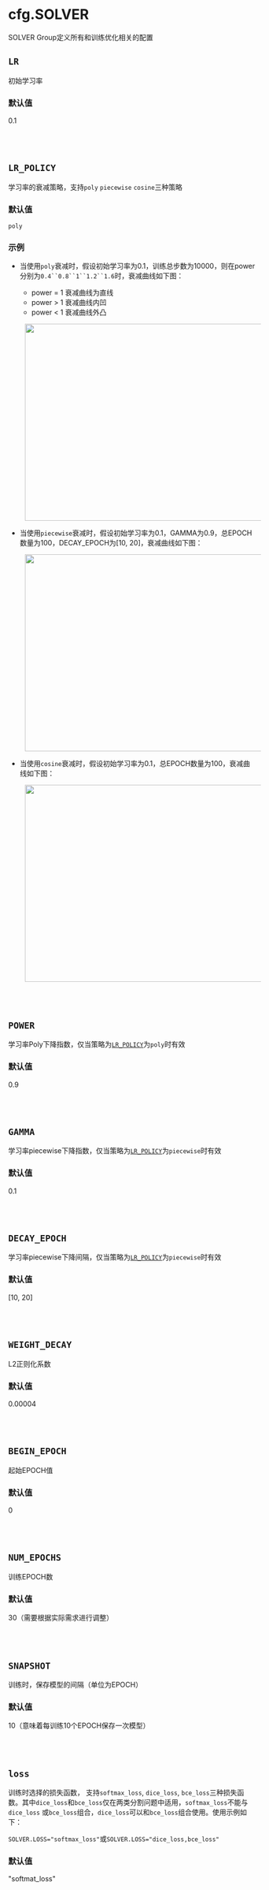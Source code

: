 # cfg.SOLVER

SOLVER Group定义所有和训练优化相关的配置

## `LR`

初始学习率

### 默认值

0.1

<br/>
<br/>

## `LR_POLICY`

学习率的衰减策略，支持`poly` `piecewise` `cosine`三种策略

### 默认值

`poly`

### 示例
* 当使用`poly`衰减时，假设初始学习率为0.1，训练总步数为10000，则在power分别为`0.4``0.8``1``1.2``1.6`时，衰减曲线如下图：
  * power = 1 衰减曲线为直线
  * power > 1 衰减曲线内凹
  * power < 1 衰减曲线外凸

  <p align="center">
  <img src="../imgs/poly_decay_example.png" hspace='10' height="400" width="800"/> <br />
  </p>
  
* 当使用`piecewise`衰减时，假设初始学习率为0.1，GAMMA为0.9，总EPOCH数量为100，DECAY_EPOCH为[10, 20]，衰减曲线如下图：
  
  <p align="center">
  <img src="../imgs/piecewise_decay_example.png" hspace='10' height="400" width="800"/> <br />
  </p>

* 当使用`cosine`衰减时，假设初始学习率为0.1，总EPOCH数量为100，衰减曲线如下图：
  
  <p align="center">
  <img src="../imgs/cosine_decay_example.png" hspace='10' height="400" width="800"/> <br />
  </p>

<br/>
<br/>

## `POWER`

学习率Poly下降指数，仅当策略为[`LR_POLICY`](#LR_POLICY)为`poly`时有效

### 默认值

0.9

<br/>
<br/>

## `GAMMA`

学习率piecewise下降指数，仅当策略为[`LR_POLICY`](#LR_POLICY)为`piecewise`时有效

### 默认值

0.1

<br/>
<br/>

## `DECAY_EPOCH`

学习率piecewise下降间隔，仅当策略为[`LR_POLICY`](#LR_POLICY)为`piecewise`时有效

### 默认值

[10, 20]

<br/>
<br/>

## `WEIGHT_DECAY`

L2正则化系数

### 默认值

0.00004

<br/>
<br/>

## `BEGIN_EPOCH`

起始EPOCH值

### 默认值

0

<br/>
<br/>

## `NUM_EPOCHS`

训练EPOCH数

### 默认值

30（需要根据实际需求进行调整）

<br/>
<br/>

## `SNAPSHOT`

训练时，保存模型的间隔（单位为EPOCH）

### 默认值

10（意味着每训练10个EPOCH保存一次模型）

<br/>
<br/>

## `loss`

训练时选择的损失函数， 支持`softmax_loss`, `dice_loss`, `bce_loss`三种损失函数。其中`dice_loss`和`bce_loss`仅在两类分割问题中适用，`softmax_loss`不能与`dice_loss`
或`bce_loss`组合，`dice_loss`可以和`bce_loss`组合使用。使用示例如下：

`SOLVER.LOSS="softmax_loss"`或`SOLVER.LOSS="dice_loss,bce_loss"`

### 默认值

"softmat_loss"

<br/>
<br/>
